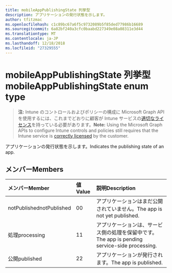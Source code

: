 ```yaml
---
title: mobileAppPublishingState 列挙型
description: アプリケーションの発行状態を示します。
author: tfitzmac
ms.openlocfilehash: c1c89bc67a6f5c9732089b5f85ded77986b16689
ms.sourcegitcommit: 6a82bf240a3cfc0baabd227349e08a08311e3d44
ms.translationtype: MT
ms.contentlocale: ja-JP
ms.lasthandoff: 12/18/2018
ms.locfileid: "27329555"
---
```

# <a name="mobileapppublishingstate-enum-type"></a><span data-ttu-id="98015-103">mobileAppPublishingState 列挙型</span><span class="sxs-lookup"><span data-stu-id="98015-103">mobileAppPublishingState enum type</span></span>

> <span data-ttu-id="98015-104">**注:** Intune のコントロールおよびポリシーの構成に Microsoft Graph API を使用するには、これまでどおりに顧客が Intune サービスの[適切なライセンス](https://go.microsoft.com/fwlink/?linkid=839381)を持っている必要があります。</span><span class="sxs-lookup"><span data-stu-id="98015-104">**Note:** Using the Microsoft Graph APIs to configure Intune controls and policies still requires that the Intune service is [correctly licensed](https://go.microsoft.com/fwlink/?linkid=839381) by the customer.</span></span>

<span data-ttu-id="98015-105">アプリケーションの発行状態を示します。</span><span class="sxs-lookup"><span data-stu-id="98015-105">Indicates the publishing state of an app.</span></span>
## <a name="members"></a><span data-ttu-id="98015-106">メンバー</span><span class="sxs-lookup"><span data-stu-id="98015-106">Members</span></span>
|<span data-ttu-id="98015-107">メンバー</span><span class="sxs-lookup"><span data-stu-id="98015-107">Member</span></span>|<span data-ttu-id="98015-108">値</span><span class="sxs-lookup"><span data-stu-id="98015-108">Value</span></span>|<span data-ttu-id="98015-109">説明</span><span class="sxs-lookup"><span data-stu-id="98015-109">Description</span></span>|
|:---|:---|:---|
|<span data-ttu-id="98015-110">notPublished</span><span class="sxs-lookup"><span data-stu-id="98015-110">notPublished</span></span>|<span data-ttu-id="98015-111">0</span><span class="sxs-lookup"><span data-stu-id="98015-111">0</span></span>|<span data-ttu-id="98015-112">アプリケーションはまだ公開されていません。</span><span class="sxs-lookup"><span data-stu-id="98015-112">The app is not yet published.</span></span>|
|<span data-ttu-id="98015-113">処理</span><span class="sxs-lookup"><span data-stu-id="98015-113">processing</span></span>|<span data-ttu-id="98015-114">1</span><span class="sxs-lookup"><span data-stu-id="98015-114">1</span></span>|<span data-ttu-id="98015-115">アプリケーションは、サービス側の処理を保留中です。</span><span class="sxs-lookup"><span data-stu-id="98015-115">The app is pending service-side processing.</span></span>|
|<span data-ttu-id="98015-116">公開</span><span class="sxs-lookup"><span data-stu-id="98015-116">published</span></span>|<span data-ttu-id="98015-117">2</span><span class="sxs-lookup"><span data-stu-id="98015-117">2</span></span>|<span data-ttu-id="98015-118">アプリケーションが発行されます。</span><span class="sxs-lookup"><span data-stu-id="98015-118">The app is published.</span></span>|



